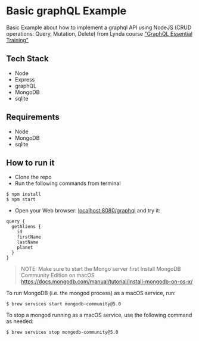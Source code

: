 # Basic graphQL Example

Basic Example about how to implement a graphql API using NodeJS (CRUD operations: Query, Mutation, Delete)
from Lynda course ["GraphQL Essential Training"](https://www.linkedin.com/learning/graphql-essential-training/learn-graphql-essentials?autoAdvance=true&autoSkip=false&autoplay=true&resume=true&u=95232193)

## Tech Stack
* Node
* Express
* graphQL
* MongoDB
* sqlite

## Requirements
- Node
- MongoDB
- sqlite

## How to run it
- Clone the repo
- Run the following commands from terminal
```
$ npm install
$ npm start
```
- Open your Web browser: [localhost:8080/graphql](localhost:8080/graphql) and try it:
```
query {
  getAliens {
    id
    firstName
    lastName
    planet
  } 
}
```


>NOTE: Make sure tu start the Mongo server first
>Install MongoDB Community Edition on macOS
>https://docs.mongodb.com/manual/tutorial/install-mongodb-on-os-x/

To run MongoDB (i.e. the mongod process) as a macOS service, run:
```
$ brew services start mongodb-community@5.0
```
To stop a mongod running as a macOS service, use the following command as needed:
```
$ brew services stop mongodb-community@5.0
```
